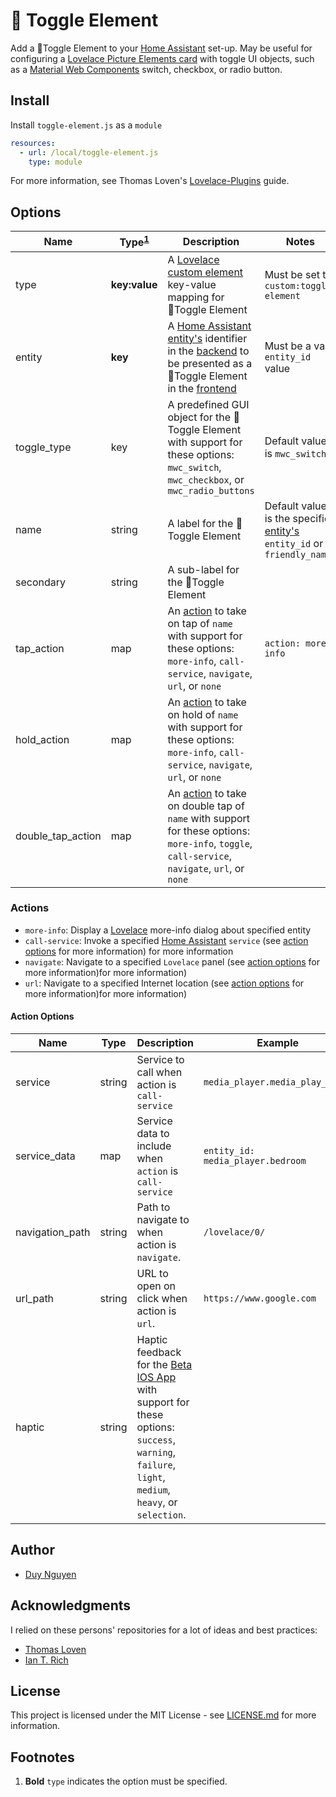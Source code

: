 # :round_pushpin: Toggle Element

Add a :round_pushpin:Toggle Element to your [Home Assistant](https://www.home-assistant.io/) set-up. May be useful for configuring a  [Lovelace Picture Elements card](https://www.home-assistant.io/lovelace/picture-elements/) with toggle UI objects, such as a [Material Web Components](https://material.io/develop/web/components/) switch, checkbox, or radio button. 

## Install

Install `toggle-element.js` as a `module`

```yaml
resources:
  - url: /local/toggle-element.js
    type: module
```

For more information, see Thomas Loven's [Lovelace-Plugins](https://github.com/thomasloven/hass-config/wiki/Lovelace-Plugins) guide.

## Options

Name | Type<sup>[1](#footnotes)</sup> | Description | Notes
--- | --- | --- | ---
type | **key:value** | A [Lovelace custom element](https://developers.home-assistant.io/docs/en/lovelace_custom_card.html) key-value mapping for <nobr>:round_pushpin:Toggle Element</nobr> | Must be set to `custom:toggle-element`
entity | **key** | A [Home Assistant entity's](https://developers.home-assistant.io/docs/en/architecture_entities.html) identifier in the [backend](https://www.home-assistant.io/docs/backend/) to be presented as a :round_pushpin:Toggle Element in the [frontend](https://www.home-assistant.io/docs/frontend/) | Must be a valid `entity_id` value
toggle_type | key  | A predefined GUI object for the :round_pushpin:Toggle Element with support for these options: `mwc_switch`, `mwc_checkbox`, or `mwc_radio_buttons` | Default value is `mwc_switch`
name | string | A label for the :round_pushpin:Toggle Element | Default value is the specified [entity's](https://developers.home-assistant.io/docs/en/architecture_entities.html) `entity_id` or `friendly_name` 
secondary | string | A sub-label for the :round_pushpin:Toggle Element |
tap_action | map | An [action](#actions) to take on tap of `name` with support for these options: `more-info`, `call-service`, `navigate`, `url`, or `none` | `action: more-info`
hold_action | map | An [action](#actions) to take on hold of `name` with support for these options: `more-info`, `call-service`, `navigate`, `url`, or `none` |
double_tap_action | map | An [action](#actions) to take on double tap of `name` with support for these options: `more-info`, `toggle`, `call-service`, `navigate`, `url`, or `none`

### Actions

- `more-info`:  Display a [Lovelace](https://www.home-assistant.io/lovelace/) more-info dialog about specified entity
- `call-service`: Invoke a specified [Home Assistant](https://www.home-assistant.io/) `service` (see [action options](#action-options) for more information) for more information
- `navigate`: Navigate to a specified `Lovelace` panel (see [action options](#action-options) for more information)for more information)
- `url`: Navigate to a specified Internet location (see [action options](#action-options) for more information)for more information)
          
#### Action Options

Name | Type | Description | Example
--- | --- | --- | --- 
service         | string | Service to call when action is `call-service` | `media_player.media_play_pause`
service_data    | map    | Service data to include when `action` is `call-service` | `entity_id: media_player.bedroom`
navigation_path | string | Path to navigate to when action is `navigate`. | `/lovelace/0/`
url_path        | string | URL to open on click when action is `url`. | `https://www.google.com`                        
haptic          | string | Haptic feedback for the [Beta IOS App](http://home-assistant.io/ios/beta) with support for these options: `success`, `warning`, `failure`, `light`, `medium`, `heavy`, or `selection`. |

## Author

- [Duy Nguyen](https://www.github.com/dooz127)

## Acknowledgments

I relied on these persons' repositories for a lot of ideas and best practices:
- [Thomas Loven](https://github.com/thomasloven/)
- [Ian T. Rich](https://github.com/iantrich)

## License

This project is licensed under the MIT License - see [LICENSE.md](LICENSE.md) for more information.

## Footnotes

1. **Bold** `type` indicates the option must be specified. 
